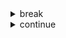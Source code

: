 <!-- break -->
<details>
<summary> break </summary>

```matlab
while i < 4
    if i == 3
        break;
    end
    disp(['User ', num2str(i), ' is registered. '])
    i = i + 1;
end
fprintf("it's out of the  while bound")
```

```matlab
for i = 1:2:6
    if i == 3
        break;
    end
    disp(['User ', num2str(i), ' is registered. '])
end
fprintf("it's out of the  for bound")
```


</details>


<!-- continue -->
<details>
<summary> continue </summary>

```matlab
i = 1;
while i < 4
    if i == 3
        i = i + 1;
        continue;
    end
    disp(['User ', num2str(i), ' is registered. '])
    i = i + 1;
end
fprintf("it's out of the  while bound")
```

```matlab
for i = 1:2:6
    if i == 3
        continue;
    end
    disp(['User ', num2str(i), ' is registered. '])
end
fprintf("it's out of the  for bound")
```



</details>


